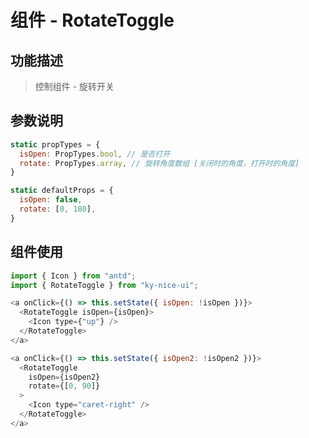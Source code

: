 # 组件 - RotateToggle

## 功能描述

> 控制组件 - 旋转开关

## 参数说明

```javascript
static propTypes = {
  isOpen: PropTypes.bool, // 是否打开
  rotate: PropTypes.array, // 旋转角度数组 [关闭时的角度，打开时的角度]
}

static defaultProps = {
  isOpen: false,
  rotate: [0, 180],
}
```

## 组件使用

```javascript
import { Icon } from "antd";
import { RotateToggle } from "ky-nice-ui";

<a onClick={() => this.setState({ isOpen: !isOpen })}>
  <RotateToggle isOpen={isOpen}>
    <Icon type={"up"} />
  </RotateToggle>
</a>

<a onClick={() => this.setState({ isOpen2: !isOpen2 })}>
  <RotateToggle
    isOpen={isOpen2}
    rotate={[0, 90]}
  >
    <Icon type="caret-right" />
  </RotateToggle>
</a>
```
